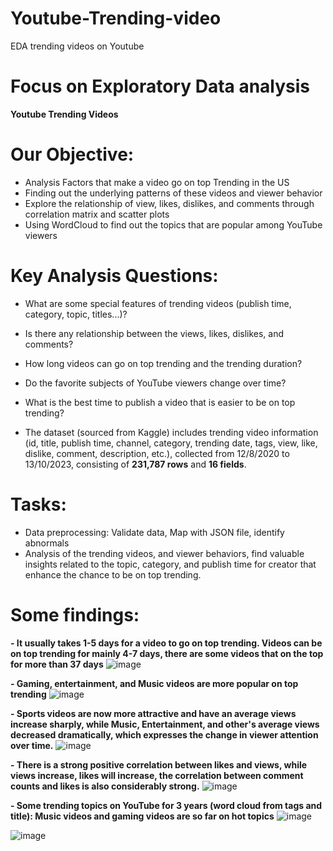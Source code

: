 # Youtube-Trending-video
EDA trending videos on Youtube

# Focus on Exploratory Data analysis
**Youtube Trending Videos**

# Our Objective:
- Analysis Factors that make a video go on top Trending in the US
- Finding out the underlying patterns of these videos and viewer behavior
- Explore the relationship of view, likes, dislikes, and comments through correlation matrix and scatter plots
- Using WordCloud to find out the topics that are popular among YouTube viewers
  
# Key Analysis Questions:
- What are some special features of trending videos (publish time, category, topic, titles...)?
- Is there any relationship between the views, likes, dislikes, and comments?
- How long videos can go on top trending and the trending duration?
- Do the favorite subjects of YouTube viewers change over time?
- What is the best time to publish a video that is easier to be on top trending?

- The dataset (sourced from Kaggle) includes trending video information (id, title, publish time, channel, category, trending date, tags, view, like, dislike, comment, description, etc.), collected from 12/8/2020 to 13/10/2023, consisting of **231,787 rows** and **16 fields**.

# Tasks:
- Data preprocessing: Validate data, Map with JSON file, identify abnormals
- Analysis of the trending videos, and viewer behaviors, find valuable insights related to the topic, category, and publish time for creator that enhance the chance to be on top trending.

# Some findings:
**- It usually takes 1-5 days for a video to go on top trending. Videos can be on top trending for mainly 4-7 days, there are some videos that on the top for more than 37 days**
![image](https://github.com/baotram237/Youtube-Trending-video/assets/82713550/f5a2735f-9ac0-448e-af59-9dbaea35f7e0)

**- Gaming, entertainment, and Music videos are more popular on top trending**
![image](https://github.com/baotram237/Youtube-Trending-video/assets/82713550/3be52e27-808f-4a51-9a87-190e111cda07)

**- Sports videos are now more attractive and have an average views increase sharply, while Music, Entertainment, and other's average views decreased dramatically, which expresses the change in viewer attention over time.**
![image](https://github.com/baotram237/Youtube-Trending-video/assets/82713550/811c5718-dabd-40eb-844c-b375353d946c)

**- There is a strong positive correlation between likes and views, while views increase, likes will increase, the correlation between comment counts and likes is also considerably strong.**
  ![image](https://github.com/baotram237/Youtube-Trending-video/assets/82713550/b99e2d51-45d7-4598-b078-24b253219c60)

**- Some trending topics on YouTube for 3 years (word cloud from tags and title): Music videos and gaming videos are so far on hot topics**
![image](https://github.com/baotram237/Youtube-Trending-video/assets/82713550/34064437-97f4-442d-a413-3766aa1c8faa)

![image](https://github.com/baotram237/Youtube-Trending-video/assets/82713550/1dd74810-2628-4d34-b57e-df91f9038bd1)


